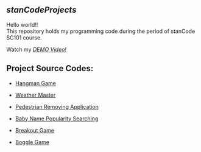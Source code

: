 ## *stanCodeProjects*
Hello world!!\
This repository holds my programming code during the period of stanCode SC101 course. 

Watch my *[DEMO Video!](https://youtube.com/playlist?list=PLF8L22dfz3V4isZlmyH0BImRhG9Mh1nVb)*

## Project Source Codes:
* [Hangman Game](https://github.com/SeanWangreal/stanCodeProjects/blob/394cb70eaba7e7627e9273421bb3f385cdd3d42f/stanCode_projects/hangman/hangman.py)
   
* [Weather Master](https://github.com/SeanWangreal/stanCodeProjects/blob/394cb70eaba7e7627e9273421bb3f385cdd3d42f/stanCode_projects/weather_master/weather_master.py)
  
* [Pedestrian Removing Application](https://github.com/SeanWangreal/stanCodeProjects/blob/394cb70eaba7e7627e9273421bb3f385cdd3d42f/stanCode_projects/stanCodoshop/stanCodoshop.py)
  
* [Baby Name Popularity Searching](https://github.com/SeanWangreal/stanCodeProjects/blob/394cb70eaba7e7627e9273421bb3f385cdd3d42f/stanCode_projects/babyname/babygraphics.py)
  
* [Breakout Game](https://github.com/SeanWangreal/stanCodeProjects/blob/394cb70eaba7e7627e9273421bb3f385cdd3d42f/stanCode_projects/breakout/breakout.py)

* [Boggle Game](https://github.com/SeanWangreal/stanCodeProjects/tree/dbd7de60c2a960127ad7d10b231660a0972e2b34/stanCode_projects/boggle_game)
